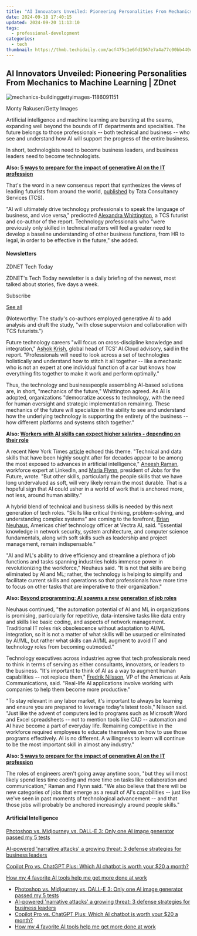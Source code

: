 ```yaml
---
title: "AI Innovators Unveiled: Pioneering Personalities From Mechanics to Machine Learning | ZDnet"
date: 2024-09-18 17:40:15
updated: 2024-09-20 11:13:10
tags:
  - professional-development
categories:
  - tech
thumbnail: https://thmb.techidaily.com/acf475c1e6fd1567e7a4a77c00bb440d7e3dd85bc4408fc0f7550af9263318d9.jpg
---
```


## AI Innovators Unveiled: Pioneering Personalities From Mechanics to Machine Learning | ZDnet

![mechanics-buildinggettyimages-1186091151](https://www.zdnet.com/a/img/resize/fb37bc501644cffa69c15a17d2cd81883fd0be0c/2024/03/14/21fcf15b-d336-49af-8839-d789376b4762/mechanics-buildinggettyimages-1186091151.jpg?auto=webp&width=1280)

Monty Rakusen/Getty Images

Artificial intelligence and machine learning are bursting at the seams, expanding well beyond the bounds of IT departments and specialties. The future belongs to those professionals -- both technical and business -- who see and understand how AI will support the progress of the entire business. 

In short, technologists need to become business leaders, and business leaders need to become technologists. 

**Also: [5 ways to prepare for the impact of generative AI on the IT profession](https://www.zdnet.com/article/5-ways-to-prepare-for-the-impact-of-generative-ai-on-the-it-profession/)**

That's the word in a new consensus report that synthesizes the views of leading futurists from around the world, [published](https://www.tcs.com/content/dam/global-tcs/en/pdfs/who-we-are/worldwide/tcs-na/tcs-working-towards-the-future-v3.pdf) by Tata Consultancy Services (TCS). 

"AI will ultimately drive technology professionals to speak the language of business, and vice versa," prediccted [Alexandra Whittington](https://www.linkedin.com/in/alexandra-whittington-futurist/), a TCS futurist and co-author of the report. Technology professionals who "were previously only skilled in technical matters will feel a greater need to develop a baseline understanding of other business functions, from HR to legal, in order to be effective in the future," she added.

#### Newsletters

ZDNET Tech Today

ZDNET's Tech Today newsletter is a daily briefing of the newest, most talked about stories, five days a week.

 Subscribe

[See all](https://www.zdnet.com/newsletters/)

(Noteworthy: The study's co-authors employed generative AI to add analysis and draft the study, "with close supervision and collaboration with TCS futurists.")

Future technology careers "will focus on cross-discipline knowledge and integration," [Ashok Krish](https://www.tcs.com/insights/authors/ashok-krish), global head of TCS' AI.Cloud advisory, said in the report. "Professionals will need to look across a set of technologies holistically and understand how to stitch it all together -- like a mechanic who is not an expert at one individual function of a car but knows how everything fits together to make it work and perform optimally."

Thus, the technology and businesspeople assembling AI-based solutions are, in short, "mechanics of the future," Whittington agreed. As AI is adopted, organizations "democratize access to technology, with the need for human oversight and strategic implementation remaining. These mechanics of the future will specialize in the ability to see and understand how the underlying technology is supporting the entirety of the business -- how different platforms and systems stitch together."

**Also: [Workers with AI skills can expect higher salaries - depending on their role](https://www.zdnet.com/article/workers-with-ai-skills-can-expect-higher-salaries-depending-on-their-role/)**

A recent New York Times [article](https://www.nytimes.com/2024/02/14/opinion/ai-economy-jobs-colleges.html?smid=em-share) echoed this theme. "Technical and data skills that have been highly sought after for decades appear to be among the most exposed to advances in artificial intelligence," [Aneesh Raman](https://www.linkedin.com/in/aneeshraman/recent-activity/all/), workforce expert at LinkedIn, and [Maria Flynn](https://www.jff.org/staff/maria-flynn/), president of Jobs for the Future, wrote. "But other skills, particularly the people skills that we have long undervalued as soft, will very likely remain the most durable. That is a hopeful sign that AI could usher in a world of work that is anchored more, not less, around human ability."

A hybrid blend of technical and business skills is needed by this next generation of tech roles. "Skills like critical thinking, problem-solving, and understanding complex systems" are coming to the forefront, [Brian Neuhaus](https://www.linkedin.com/in/brianneuhaus/), Americas chief technology officer at Vectra AI, said. "Essential knowledge in network security, system architecture, and computer science fundamentals, along with soft skills such as leadership and project management, remain indispensable."

"AI and ML's ability to drive efficiency and streamline a plethora of job functions and tasks spanning industries holds immense power in revolutionizing the workforce," Neuhaus said. "It is not that skills are being eliminated by AI and ML; rather, the technology is helping to simplify and facilitate current skills and operations so that professionals have more time to focus on other tasks that are imperative to their organization."

**Also: [Beyond programming: AI spawns a new generation of job roles](https://www.zdnet.com/education/professional-development/beyond-programming-ai-spawns-a-new-generation-of-job-roles/)**

Neuhaus continued, "the automation potential of AI and ML in organizations is promising, particularly for repetitive, data-intensive tasks like data entry and skills like basic coding, and aspects of network management. Traditional IT roles risk obsolescence without adaptation to AI/ML integration, so it is not a matter of what skills will be usurped or eliminated by AI/ML, but rather what skills can AI/ML augment to avoid IT and technology roles from becoming outmoded."

Technology executives across industries agree that tech professionals need to think in terms of serving as either consultants, innovators, or leaders to the business. "It's important to think of AI as a way to augment human capabilities -- not replace them," [Fredrik Nilsson](https://www.linkedin.com/in/fredriknilsson2/), VP of the Americas at Axis Communications, said. "Real-life AI applications involve working with companies to help them become more productive."

"To stay relevant in any labor market, it's important to always be learning and ensure you are prepared to leverage today's latest tools," Nilsson said. "Just like the advent of computers led to programs such as Microsoft Word and Excel spreadsheets -- not to mention tools like CAD -- automation and AI have become a part of everyday life. Remaining competitive in the workforce required employees to educate themselves on how to use those programs effectively. AI is no different. A willingness to learn will continue to be the most important skill in almost any industry."

**Also: [5 ways to prepare for the impact of generative AI on the IT profession](https://www.zdnet.com/article/5-ways-to-prepare-for-the-impact-of-generative-ai-on-the-it-profession/)**

The roles of engineers aren't going away anytime soon, "but they will most likely spend less time coding and more time on tasks like collaboration and communication," Raman and Flynn said. "We also believe that there will be new categories of jobs that emerge as a result of AI's capabilities -- just like we've seen in past moments of technological advancement -- and that those jobs will probably be anchored increasingly around people skills."

#### Artificial Intelligence

[Photoshop vs. Midjourney vs. DALL-E 3: Only one AI image generator passed my 5 tests](https://www.zdnet.com/article/is-photoshops-new-text-to-image-as-good-as-midjourney-and-dall-e-we-test-it-and-see/ "Photoshop vs. Midjourney vs. DALL-E 3: Only one AI image generator passed my 5 tests")

[AI-powered 'narrative attacks' a growing threat: 3 defense strategies for business leaders](https://www.zdnet.com/article/ai-powered-narrative-attacks-a-growing-threat-3-defense-strategies-for-business-leaders/ "AI-powered 'narrative attacks' a growing threat: 3 defense strategies for business leaders")

[Copilot Pro vs. ChatGPT Plus: Which AI chatbot is worth your $20 a month?](https://www.zdnet.com/article/copilot-pro-vs-chatgpt-plus-which-is-ai-chatbot-is-worth-your-20-a-month/ "Copilot Pro vs. ChatGPT Plus: Which AI chatbot is worth your $20 a month?")

[How my 4 favorite AI tools help me get more done at work](https://www.zdnet.com/article/how-my-4-favorite-ai-tools-help-me-get-more-done-at-work/ "How my 4 favorite AI tools help me get more done at work")

* [Photoshop vs. Midjourney vs. DALL-E 3: Only one AI image generator passed my 5 tests](https://www.zdnet.com/article/is-photoshops-new-text-to-image-as-good-as-midjourney-and-dall-e-we-test-it-and-see/ "Photoshop vs. Midjourney vs. DALL-E 3: Only one AI image generator passed my 5 tests")
* [AI-powered 'narrative attacks' a growing threat: 3 defense strategies for business leaders](https://www.zdnet.com/article/ai-powered-narrative-attacks-a-growing-threat-3-defense-strategies-for-business-leaders/ "AI-powered 'narrative attacks' a growing threat: 3 defense strategies for business leaders")
* [Copilot Pro vs. ChatGPT Plus: Which AI chatbot is worth your $20 a month?](https://www.zdnet.com/article/copilot-pro-vs-chatgpt-plus-which-is-ai-chatbot-is-worth-your-20-a-month/ "Copilot Pro vs. ChatGPT Plus: Which AI chatbot is worth your $20 a month?")
* [How my 4 favorite AI tools help me get more done at work](https://www.zdnet.com/article/how-my-4-favorite-ai-tools-help-me-get-more-done-at-work/ "How my 4 favorite AI tools help me get more done at work")

<ins class="adsbygoogle"
     style="display:block"
     data-ad-format="autorelaxed"
     data-ad-client="ca-pub-7571918770474297"
     data-ad-slot="1223367746"></ins>



<ins class="adsbygoogle"
     style="display:block"
     data-ad-client="ca-pub-7571918770474297"
     data-ad-slot="8358498916"
     data-ad-format="auto"
     data-full-width-responsive="true"></ins>
